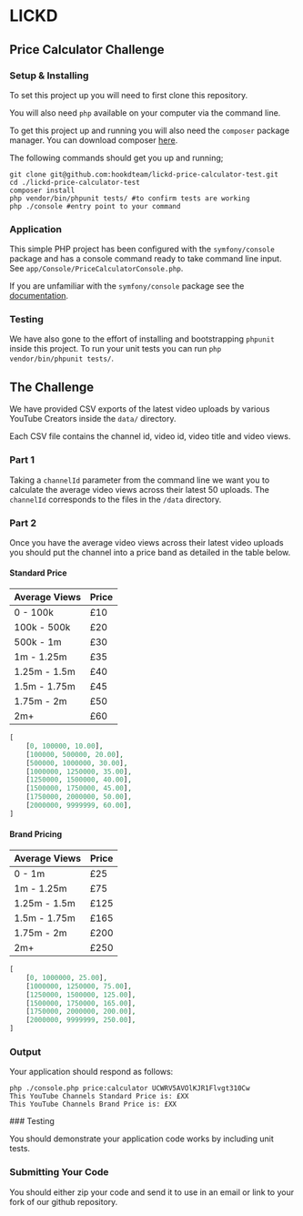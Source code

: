 # LICKD

## Price Calculator Challenge

### Setup & Installing

To set this project up you will need to first clone this repository.

You will also need `php` available on your computer via the command line.

To get this project up and running you will also need the `composer` package
manager. You can download composer [here](https://getcomposer.org/).

The following commands should get you up and running;

```
git clone git@github.com:hookdteam/lickd-price-calculator-test.git
cd ./lickd-price-calculator-test
composer install
php vendor/bin/phpunit tests/ #to confirm tests are working
php ./console #entry point to your command
```

### Application

This simple PHP project has been configured with the `symfony/console` package
and has a console command ready to take command line input. See `app/Console/PriceCalculatorConsole.php`.

If you are unfamiliar with the `symfony/console` package see the [documentation](https://symfony.com/doc/current/console.html).

### Testing

We have also gone to the effort of installing and bootstrapping `phpunit` inside
this project. To run your unit tests you can run `php vendor/bin/phpunit tests/`.

## The Challenge

We have provided CSV exports of the latest video uploads by various YouTube Creators inside the `data/` directory.

Each CSV file contains the channel id, video id, video title and video views.

### Part 1

Taking a `channelId` parameter from the command line we want you to calculate the average
video views across their latest 50 uploads. The `channelId` corresponds to the files in the `/data` directory.

### Part 2

Once you have the average video views across their latest video uploads you should put the channel into a
price band as detailed in the table below.

#### Standard Price

| Average Views | Price |
|---------------|-------|
| 0     - 100k  | £10   |
| 100k  - 500k  | £20   |
| 500k  - 1m    | £30   |
| 1m    - 1.25m | £35   |
| 1.25m - 1.5m  | £40   |
| 1.5m  - 1.75m | £45   |
| 1.75m - 2m    | £50   |
| 2m+           | £60   |

```php
[
    [0, 100000, 10.00],
    [100000, 500000, 20.00],
    [500000, 1000000, 30.00],
    [1000000, 1250000, 35.00],
    [1250000, 1500000, 40.00],
    [1500000, 1750000, 45.00],
    [1750000, 2000000, 50.00],
    [2000000, 9999999, 60.00],
]
```

#### Brand Pricing

| Average Views | Price |
|---------------|-------|
| 0     - 1m    | £25   |
| 1m    - 1.25m | £75   |
| 1.25m - 1.5m  | £125  |
| 1.5m  - 1.75m | £165  |
| 1.75m - 2m    | £200  |
| 2m+           | £250  |

```php
[
    [0, 1000000, 25.00],
    [1000000, 1250000, 75.00],
    [1250000, 1500000, 125.00],
    [1500000, 1750000, 165.00],
    [1750000, 2000000, 200.00],
    [2000000, 9999999, 250.00],
]
```

### Output

Your application should respond as follows:

```
php ./console.php price:calculator UCWRV5AVOlKJR1Flvgt310Cw
This YouTube Channels Standard Price is: £XX
This YouTube Channels Brand Price is: £XX
```

### Testing

You should demonstrate your application code works by including unit tests.

### Submitting Your Code

You should either zip your code and send it to use in an email or link to your fork of our github repository.
